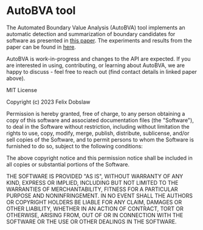AutoBVA tool
============

The Automated Boundary Value Analysis (AutoBVA) tool implements an automatic detection and summarization of boundary candidates for software as presented in [this paper](https://arxiv.org/abs/2207.09065). The experiments and results from the paper can be found in [here](https://github.com/feldob/AutoBVA).

AutoBVA is work-in-progress and changes to the API are expected. If you are interested in using, contributing, or learning about AutoBVA, we are happy to discuss - feel free to reach out (find contact details in linked paper above).

MIT License

Copyright (c) 2023 Felix Dobslaw

Permission is hereby granted, free of charge, to any person obtaining a copy
of this software and associated documentation files (the "Software"), to deal
in the Software without restriction, including without limitation the rights
to use, copy, modify, merge, publish, distribute, sublicense, and/or sell
copies of the Software, and to permit persons to whom the Software is
furnished to do so, subject to the following conditions:

The above copyright notice and this permission notice shall be included in all
copies or substantial portions of the Software.

THE SOFTWARE IS PROVIDED "AS IS", WITHOUT WARRANTY OF ANY KIND, EXPRESS OR
IMPLIED, INCLUDING BUT NOT LIMITED TO THE WARRANTIES OF MERCHANTABILITY,
FITNESS FOR A PARTICULAR PURPOSE AND NONINFRINGEMENT. IN NO EVENT SHALL THE
AUTHORS OR COPYRIGHT HOLDERS BE LIABLE FOR ANY CLAIM, DAMAGES OR OTHER
LIABILITY, WHETHER IN AN ACTION OF CONTRACT, TORT OR OTHERWISE, ARISING FROM,
OUT OF OR IN CONNECTION WITH THE SOFTWARE OR THE USE OR OTHER DEALINGS IN THE
SOFTWARE.
